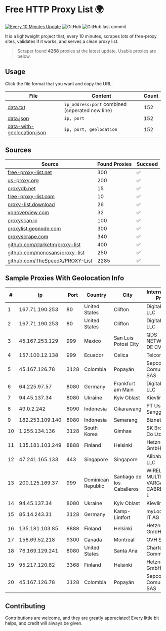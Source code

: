 
# Free HTTP Proxy List 🌍

[![Every 10 Minutes Update](https://github.com/mertguvencli/http-proxy-list/actions/workflows/main.yml/badge.svg?branch=main)](https://github.com/mertguvencli/http-proxy-list/actions/workflows/main.yml)
![GitHub](https://img.shields.io/github/license/mertguvencli/http-proxy-list)
![GitHub last commit](https://img.shields.io/github/last-commit/mertguvencli/http-proxy-list)

It is a lightweight project that, every 10 minutes, scrapes lots of free-proxy sites, validates if it works, and serves a clean proxy list.


> Scraper found **4258** proxies at the latest update. Usable proxies are below.

## Usage

Click the file format that you want and copy the URL.


|File|Content|Count|
|----|-------|-----|
|[data.txt](https://raw.githubusercontent.com/mertguvencli/http-proxy-list/main/proxy-list/data.txt)|`ip_address:port` combined (seperated new line)|152|
|[data.json](https://raw.githubusercontent.com/mertguvencli/http-proxy-list/main/proxy-list/data.json)|`ip, port`|152|
|[data-with-geolocation.json](https://raw.githubusercontent.com/mertguvencli/http-proxy-list/main/proxy-list/data-with-geolocation.json)|`ip, port, geolocation`|152|

## Sources

|Source|Found Proxies|Succeed|
|------|-------------|-------|
|[free-proxy-list.net](https://free-proxy-list.net)|300|✅|
|[us-proxy.org](https://www.us-proxy.org)|200|✅|
|[proxydb.net](http://proxydb.net)|15|✅|
|[free-proxy-list.com](https://free-proxy-list.com/?page=&port=&type%5B%5D=http&type%5B%5D=https&up_time=0&search=Search)|10|✅|
|[proxy-list.download](https://www.proxy-list.download/HTTP)|26|✅|
|[vpnoverview.com](https://vpnoverview.com/privacy/anonymous-browsing/free-proxy-servers)|32|✅|
|[proxyscan.io](https://www.proxyscan.io)|100|✅|
|[proxylist.geonode.com](https://proxylist.geonode.com/api/proxy-list?limit=300&page=1&sort_by=lastChecked&sort_type=desc&protocols=http,https)|300|✅|
|[proxyscrape.com](https://api.proxyscrape.com/v2/?request=displayproxies&protocol=http&timeout=10000&country=all&ssl=all&anonymity=all)|340|✅|
|[github.com/clarketm/proxy-list](https://raw.githubusercontent.com/clarketm/proxy-list/master/proxy-list-raw.txt)|400|✅|
|[github.com/monosans/proxy-list](https://raw.githubusercontent.com/monosans/proxy-list/main/proxies/http.txt)|250|✅|
|[github.com/TheSpeedX/PROXY-List](https://raw.githubusercontent.com/TheSpeedX/PROXY-List/master/http.txt)|2285|✅|


## Sample Proxies With Geolocation Info

|#|Ip|Port|Country|City|Internet Service Provider|
|-|--|----|-------|----|-------------------------|
|1|167.71.190.253|80|United States|Clifton|DigitalOcean, LLC|
|2|167.71.190.253|80|United States|Clifton|DigitalOcean, LLC|
|3|45.167.253.129|999|Mexico|San Luis Potosí City|QDS NETWORKS SA DE CV|
|4|157.100.12.138|999|Ecuador|Celica|Telconet S.A|
|5|45.167.126.78|3128|Colombia|Popayán|Sepcom Comunicaciones SAS|
|6|64.225.97.57|8080|Germany|Frankfurt am Main|DigitalOcean, LLC|
|7|94.45.137.34|8080|Ukraine|Kyiv Oblast|Kievline LLC|
|8|49.0.2.242|8090|Indonesia|Cikarawang|PT Usaha Adi Sanggoro|
|9|182.253.109.140|8080|Indonesia|Semarang|Biznet Metronet|
|10|1.255.134.136|3128|South Korea|Gimhae|SK Broadband Co Ltd|
|11|135.181.103.249|8888|Finland|Helsinki|Hetzner Online GmbH|
|12|47.241.165.133|443|Singapore|Singapore|Alibaba.com LLC|
|13|200.125.169.37|999|Dominican Republic|Santiago de los Caballeros|WIRELESS MULTI SERVICE VARGAS CABRERA, S. R. L|
|14|94.45.137.34|8080|Ukraine|Kyiv Oblast|Kievline LLC|
|15|85.14.243.31|3128|Germany|Kamp-Lintfort|myLoc managed IT AG|
|16|135.181.103.85|8888|Finland|Helsinki|Hetzner Online GmbH|
|17|158.69.52.218|9300|Canada|Montreal|OVH SAS|
|18|76.169.129.241|8080|United States|Santa Ana|Charter Communications|
|19|95.217.120.82|3368|Finland|Helsinki|Hetzner Online GmbH|
|20|45.167.126.78|3128|Colombia|Popayán|Sepcom Comunicaciones SAS|



## Contributing

Contributions are welcome, and they are greatly appreciated! Every
little bit helps, and credit will always be given.

